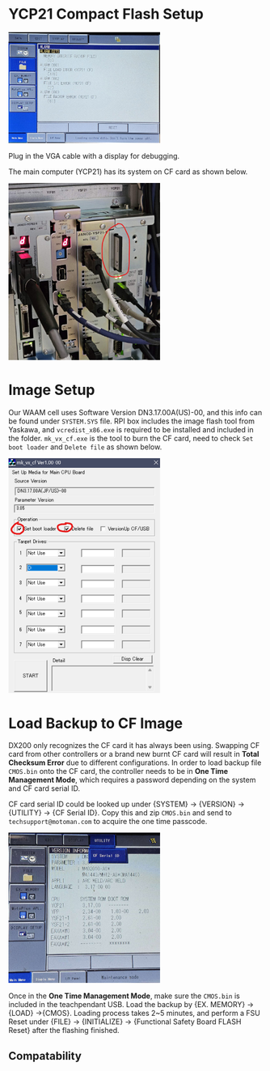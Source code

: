 # YCP21 Compact Flash Setup
<img src="images/cf_error.jpg" alt="Alt Text" width="300" height="auto">

Plug in the VGA cable with a display for debugging.

The main computer (YCP21) has its system on CF card as shown below. 

<img src="images/YCP21_CF.png" alt="Alt Text" width="300" height="auto">

# Image Setup
Our WAAM cell uses Software Version DN3.17.00A(US)-00, and this info can be found under `SYSTEM.SYS` file. RPI box includes the image flash tool from Yaskawa, and `vcredist_x86.exe` is required to be installed and included in the folder. `mk_vx_cf.exe` is the tool to burn the CF card, need to check `Set boot loader` and `Delete file` as shown below.

<img src="images/burning_tool.png" alt="Alt Text" width="300" height="auto">

# Load Backup to CF Image
DX200 only recognizes the CF card it has always been using. Swapping CF card from other controllers or a brand new burnt CF card will result in **Total Checksum Error** due to different configurations. In order to load backup file `CMOS.bin` onto the CF card, the controller needs to be in **One Time Management Mode**, which requires a password depending on the system and CF card serial ID. 

CF card serial ID could be looked up under {SYSTEM} -> {VERSION} -> {UTILITY} -> {CF Serial ID}. Copy this and zip `CMOS.bin` and send to `techsupport@motoman.com` to acquire the one time passcode. 

<img src="images/cf_serial.png" alt="Alt Text" width="300" height="auto">

Once in the **One Time Management Mode**, make sure the `CMOS.bin` is included in the teachpendant USB. Load the backup by {EX. MEMORY} -> {LOAD} ->{CMOS}. Loading process takes 2~5 minutes, and perform a FSU Reset under {FILE} -> {INITIALIZE} -> {Functional Safety Board FLASH Reset} after the flashing finished.

## Compatability